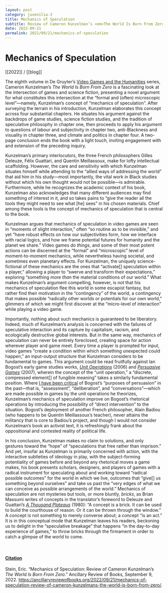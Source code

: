 ```yaml
---
layout: post
category: juvenilia-3
title: Mechanics of Speculation
subtitle: Review of Cameron Kunzelman’s <em>The World Is Born From Zero</em>
date: 2022-09-21
permalink: 2022/09/21/mechanics-of-speculation
---
```


# Mechanics of Speculation

[[2022]] / [[blog]]

The eighth volume in De Gruyter’s [Video Games and the Humanities](https://www.degruyter.com/serial/vgh-b/html) series, Cameron Kunzelman’s *The World Is Born From Zero* is a fascinating look at the intersection of games and science fiction, presenting a novel argument for what constitutes this intersection at the “formal and (often) microscopic level”—namely, Kunzelman’s concept of “mechanics of speculation”. After surveying the terrain in his introduction, Kunzelman elaborates this concept across four substantial chapters. He situates his argument against the backdrops of game studies, science fiction studies, and the tradition of speculative philosophy in chapter one, then proceeds to apply his argument to questions of labour and subjectivity in chapter two, anti-Blackness and visuality in chapter three, and climate and politics in chapter four. A two-page conclusion ends the book with a light touch, inviting engagement with and extension of the preceding inquiry.

Kunzelman’s primary interlocutors, the three French philosophers Gilles Deleuze, Félix Guattari, and Quentin Meillassoux, make for lofty intellectual scaffolding. However, the care and sensitivity with which Kunzelman situates himself while attending to the “allied ways of addressing the world” that aid him in his study—most importantly, the vital work in Black studies without which his own thought would not be possible—is admirable. Furthermore, while he recognizes the academic context of his book, Kunzelman also acknowledges that many different audiences may find something of interest in it, and so takes pains to “give the reader all the tools they might need to see what [he] sees” in his chosen materials. Chief among these tools is the concept of mechanics of speculation that is central to the book.

Kunzelman argues that mechanics of speculation in video games are seen in “moments of slight interaction,” often “so routine as to be invisible,” and yet “have robust effects on how our subjectivities form, how we interface with racial logics, and how we frame potential futures for humanity and the planet we share.” Video games *do things*, and some of their most potent actions can be discerned at the “formal” and “microscopic” level of moment-to-moment mechanics, while nevertheless having societal, and sometimes even planetary effects. For Kunzelman, the uniquely science-fictional of these mechanics are the ones that “activate[] speculation within a player,” allowing a player to “swerve and transform their expectations,” exploring “something *more than* the material conditions of our world.” What makes Kunzelman’s argument compelling, however, is not that his mechanics of speculation flee this world in some escapist fantasy, but rather find their motivation in the “contingency” of the world, a contingency that makes possible “radically other worlds or potentials for our own world,” glimmers of which we might first discover at the “micro-level of interaction” while playing a video game.

Importantly, nothing about such mechanics is guaranteed to be liberatory. Indeed, much of Kunzelman’s analysis is concerned with the failures of speculative interaction and its capture by capitalism, racism, and ecologically destructive global interests. But in the same way, mechanics of speculation can never be entirely foreclosed, creating space for action wherever player and game meet. Every time a player is prompted for input, video games “create a condition within which something unexpected could happen,” an input-output structure that Kunzelman considers to be fundamental to games. This argument could be read fruitfully against Ian Bogost’s early game studies works, [*Unit Operations*](https://bookshop.org/a/79715/9780262524872) (2006) and [*Persuasive Games*](https://bookshop.org/a/79715/9780262514880) (2007), wherein the concept of the “unit operation,” a “discrete, compressed element[] of fungible meaning” takes a similarly fundamental position. Where [I have been critical](https://zenodo.org/record/5156494) of Bogost’s “purposes of persuasion” in the past—that is, “assessment”, “deliberation”, and “conversations”—which are made possible in games by the unit operations he theorizes, Kunzelman’s mechanics of speculation improve on Bogost’s rhetorical operations by introducing the possibility of “direct intervention” to the situation. Bogost’s deployment of another French philosopher, Alain Badiou (who happens to be Quentin Meillassoux’s teacher), never attains the militancy that is core to Badiou’s project, and though I would not consider Kunzelman’s book an activist text, it is refreshingly frank about the oppositional and contested reality of political life.

In his conclusion, Kunzelman makes no claim to solutions, and only gestures toward the “hope” of “speculations that free rather than imprison.” And yet, insofar as Kunzelman is primarily concerned with action, with the interactive subtleties of ideology in play, with the subject-forming potentiality of games before and beyond any rhetorical moves a game makes, his book presents scholars, designers, and players of games with a radical instrument for speculating about and working toward “radical possible outcomes” for the world in which we live, outcomes that “give[] us something beyond ourselves” and take us past the “very edges of what we can conceive as possible arrangements of the world.” Mechanics of speculation are not mysteries but tools, or more bluntly, *bricks*, as Brian Massumi writes of concepts in the translator’s foreword to Deleuze and Guattari’s [*A Thousand Plateaus*](https://bookshop.org/a/79715/9780816614028) (1980): “A concept is a brick. It can be used to build the courthouse of reason. Or it can be thrown through the window.”  A concept is not something to merely converse about; a concept “is an act.” It is in this conceptual mode that Kunzelman leaves his readers, beckoning us to delight in the “speculative breakage” that happens “in the day-to-day experience of games,” to throw bricks through the firmament in order to catch a glimpse of the world to come.

<br>

#### [Citation](https://www.zotero.org/steinea#MHV82WKF)

Stein, Eric. “Mechanics of Speculation: Review of Cameron Kunzelman’s *The World Is Born From Zero*.” Ancillary Review of Books, September 9, 2022. <https://ancillaryreviewofbooks.org/2022/09/21/mechanics-of-speculation-review-of-cameron-kunzelmans-the-world-is-born-from-zero/>.

